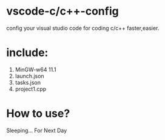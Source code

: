 # vscode-c/c++-config
config your visual studio code for coding c/c++ faster,easier.
# include:
1. MinGW-w64 11.1
2. launch.json
3. tasks.json
4. project1.cpp
# How to use?
Sleeping...
For Next Day
